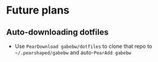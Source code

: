 # Future plans

## Auto-downloading dotfiles

* Use `PearDownload gabebw/dotfiles` to clone that repo to
  `~/.pearshaped/gabebw` and auto-`PearAdd gabebw`
